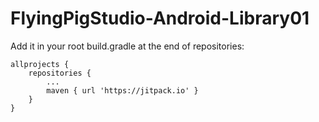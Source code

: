 # FlyingPigStudio-Android-Library01

Add it in your root build.gradle at the end of repositories:


	allprojects {
		repositories {
			...
			maven { url 'https://jitpack.io' }
		}
	}
